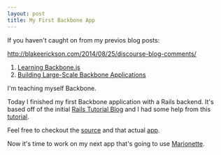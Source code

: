 ```yaml
---
layout: post
title: My First Backbone App
---
```


If you haven't caught on from my previos blog posts:

http://blakeerickson.com/2014/08/25/discourse-blog-comments/
1. [Learning Backbone.js](http://blakeerickson.com/2014/03/04/learning-backbonejs)
2. [Building Large-Scale Backbone Applications](http://blakeerickson.com/2014/03/06/building-large-scale-backbone-applications)

I'm teaching myself Backbone.

Today I finished my first Backbone application with a Rails backend. It's based off of the initial [Rails Tutorial Blog](http://guides.rubyonrails.org/getting_started.html) and I had some help from this [tutorial](http://guides.rubyonrails.org/getting_started.html).

Feel free to checkout the [source](https://github.com/oblakeerickson/rails-backbone-blog) and that actual [app](http://murmuring-eyrie-2235.herokuapp.com/).

Now it's time to work on my next app that's going to use [Marionette](http://marionettejs.com/).
